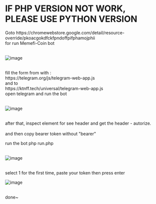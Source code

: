 <h1> IF PHP VERSION NOT WORK, PLEASE USE PYTHON VERSION</h1>
Goto https://chromewebstore.google.com/detail/resource-override/pkoacgokdfckfpndoffpifphamojphii <br>for run Memefi-Coin bot
<br><br>

![image](https://github.com/medianprasetya/memefi-coin-auto-hit/assets/27489681/7c551dd9-b13a-4094-a517-2035405a1c84)

<br>
fill the form from with : <br> https://telegram.org/js/telegram-web-app.js<br>
and to <br>https://ktnff.tech/universal/telegram-web-app.js
<br>
open telegram and run the bot<br><br>

![image](https://github.com/medianprasetya/memefi-coin-auto-hit/assets/27489681/f9c9613a-2d4f-49ca-9b73-ed8397f06124)

<br>
    after that, inspect element for see header and get the header - autorize. <br><br>
  and then copy bearer token without "bearer"
<br>

run the bot php run.php<br><br>

![image](https://github.com/medianprasetya/memefi-coin-auto-hit/assets/27489681/4641828e-25e7-4d6d-91cf-284b323233c6)
  
<br>
select 1 for the first time, paste your token then press enter<br>

![image](https://github.com/medianprasetya/memefi-coin-auto-hit/assets/27489681/a3a69a16-ff65-4bd3-8c1b-2da8a3283c2b) 

<br>
done~
